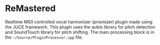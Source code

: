 # ReMastered

Realtime MIDI controlled vocal harmonizer (prismizer) plugin made using the JUCE framework.
This plugin uses the aubio library for pitch detection and SoundTouch library for pitch shifting. The main processing block is in the `~/Source/PluginProcessor.cpp` file.
